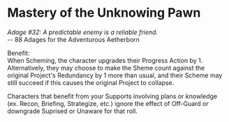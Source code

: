 # Mastery of the Unknowing Pawn

*Adage #32: A predictable enemy is a reliable friend.*  
-- 88 Adages for the Adventurous Aetherborn

Benefit:  
When Scheming, the character upgrades their Progress Action by 1. Alternatively, they may choose to make the Sheme count against the original Project's Redundancy by 1 more than usual, and their Scheme may still succeed if this causes the original Project to collapse.

Characters that benefit from your Supports involving plans or knowledge (ex. Recon, Briefing, Strategize, etc.) ignore the effect of Off-Guard or downgrade Suprised or Unaware for that roll.